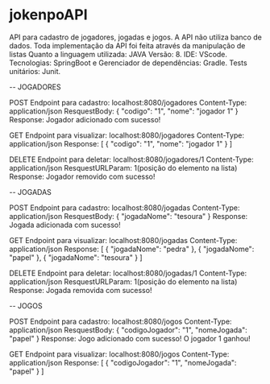 # jokenpoAPI
API para cadastro de jogadores, jogadas e jogos.
A API não utiliza banco de dados. Toda implementação da API foi feita através da manipulação de listas
Quanto a linguagem utilizada: JAVA Versão: 8.
IDE: VScode. Tecnologias: SpringBoot e Gerenciador de dependências: Gradle. Tests unitários: Junit.

-- JOGADORES

POST
Endpoint para cadastro: localhost:8080/jogadores
Content-Type: application/json
ResquestBody:
{
    "codigo": "1",
    "nome": "jogador 1"
}
Response:
Jogador adicionado com sucesso!

GET
Endpoint para visualizar: localhost:8080/jogadores
Content-Type: application/json
Response:
[
  {
      "codigo": "1",
      "nome": "jogador 1"
  }
]

DELETE
Endpoint para deletar: localhost:8080/jogadores/1
Content-Type: application/json
ResquestURLParam: 1(posição do elemento na lista)
Response:
Jogador removido com sucesso!

-- JOGADAS

POST
Endpoint para cadastro: localhost:8080/jogadas
Content-Type: application/json
ResquestBody:
{
    "jogadaNome": "tesoura"
}
Response:
Jogada adicionada com sucesso!

GET
Endpoint para visualizar: localhost:8080/jogadas
Content-Type: application/json
Response:
[
    {
        "jogadaNome": "pedra"
    },
    {
        "jogadaNome": "papel"
    },
    {
        "jogadaNome": "tesoura"
    }
]

DELETE
Endpoint para deletar: localhost:8080/jogadas/1
Content-Type: application/json
ResquestURLParam: 1(posição do elemento na lista)
Response:
Jogada removida com sucesso!

-- JOGOS

POST
Endpoint para cadastro: localhost:8080/jogos
Content-Type: application/json
ResquestBody:
{
    "codigoJogador": "1",
    "nomeJogada": "papel"
}
Response:
Jogo adicionado com sucesso!
O jogador 1 ganhou!

GET
Endpoint para visualizar: localhost:8080/jogos
Content-Type: application/json
Response:
[
    {
        "codigoJogador": "1",
        "nomeJogada": "papel"
    }
]
